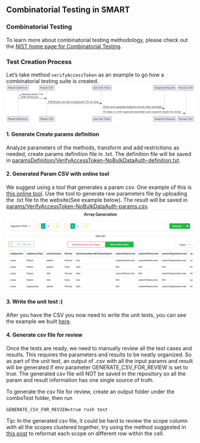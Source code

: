 ## Combinatorial Testing in SMART

### Combinatorial Testing

To learn more about combinatorial testing methodology, please check out the [NIST home page for Combinatorial Testing](https://csrc.nist.gov/projects/automated-combinatorial-testing-for-software).

### Test Creation Process

Let’s take method `verifyAccessToken` as an example to go how a combinatorial testing suite is created.
![alt text](document/combo-test-process.png 'Sequence diagram of combinatorial testing process')

#### 1. Generate Create params definition

Analyze parameters of the methods, transform and add restrictions as needed, create params definition file in .txt.
The definition file will be saved in [paramsDefinition/VerifyAccessToken-NoBulkDataAuth-definition.txt](paramsDefinition/VerifyAccessToken-NoBulkDataAuth-definition.txt).

#### 2. Generated Param CSV with online tool

We suggest using a tool that generates a param csv. One example of this is [this online tool](https://matris.sba-research.org/tools/cagen/#/workspaces). Use the tool to generate raw parameters file
by uploading the .txt file to the website(See example below). The result will be saved in [params/VerifyAccessToken-NoBulkDataAuth-params.csv](params/VerifyAccessToken-NoBulkDataAuth-params.csv).
![alt text](document/param-generation-example.png 'Example generated parameter csv page')

#### 3. Write the unit test :)

After you have the CSV you now need to write the unit tests, you can see the example we built [here](verifyAccessToken-combo.test.ts).

#### 4. Generate csv file for review

Once the tests are ready, we need to manually review all the test cases and results.
This requires the parameters and results to be neatly organized. So as part of the unit test,
an output of .csv with all the input params and result will be generated if env parameter GENERATE_CSV_FOR_REVIEW
is set to true. The generated csv file will NOT be saved in the repository so all the param and result information has
one single source of truth.

To generate the csv file for review, create an output folder under the comboTest folder, then run

```shell
GENERATE_CSV_FOR_REVIEW=true rush test
```

Tip: In the generated csv file, it could be hard to review the scope column with all the scopes clustered together, try using
the method suggested in [this post](https://stackoverflow.com/questions/14856501/substitute-a-comma-with-a-line-break-in-a-cell) to reformat each scope on different row within the cell.
